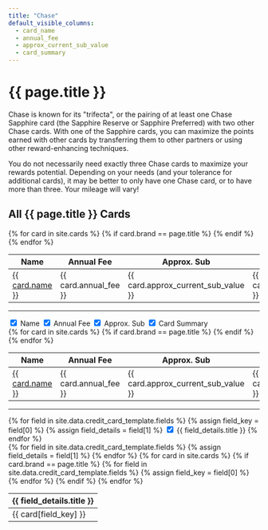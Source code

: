 ```yaml
---
title: "Chase"
default_visible_columns:
  - card_name
  - annual_fee
  - approx_current_sub_value
  - card_summary
---
```


<h1>{{ page.title }}</h1>

Chase is known for its "trifecta", or the pairing of at least one Chase Sapphire card (the Sapphire Reserve or Sapphire Preferred) with two other Chase cards. With one of the Sapphire cards, you can maximize the points earned with other cards by transferring them to other partners or using other reward-enhancing techniques.

You do not necessarily need exactly three Chase cards to maximize your rewards potential. Depending on your needs (and your tolerance for additional cards), it may be better to only have one Chase card, or to have more than three. Your mileage will vary!

## All {{ page.title }} Cards

<!-- Load the necessary styles and scripts for DataTables -->
<link rel="stylesheet" type="text/css" href="https://cdn.datatables.net/1.13.2/css/jquery.dataTables.css">
<script type="text/javascript" charset="utf8" src="https://code.jquery.com/jquery-3.6.3.min.js"></script>
<script type="text/javascript" charset="utf8" src="https://cdn.datatables.net/1.13.2/js/jquery.dataTables.js"></script>

<!-- DataTables Initialization -->
<script>
$(document).ready( function () {
    $('#{{ page.title }}_cards_table').DataTable({
      ordering: true
    });
} );
</script>

<table id="{{ page.title }}_cards_table">
  <thead>
    <tr>
      <th>Name</th>
      <th>Annual Fee</th>
      <th>Approx. Sub</th>
      <th>Card Summary</th>
    </tr>
  </thead>
  <tbody>
    {% for card in site.cards %}
      {% if card.brand == page.title %}
        <tr>
          <td><a href="{{ card.url }}">{{ card.name }}</a></td>
          <td>{{ card.annual_fee }}</td>
          <td>{{ card.approx_current_sub_value }}</td>
          <td>{{ card.card_summary }}</td>
        </tr>
      {% endif %}
    {% endfor %}
  </tbody>
</table>

---

<!-- Parameters Selection -->
<div>
    <label><input type="checkbox" class="column-toggler" data-column="0" checked> Name</label>
    <label><input type="checkbox" class="column-toggler" data-column="1" checked> Annual Fee</label>
    <label><input type="checkbox" class="column-toggler" data-column="2" checked> Approx. Sub</label>
    <label><input type="checkbox" class="column-toggler" data-column="3" checked> Card Summary</label>
    <!-- Add more checkboxes for other parameters -->
</div>

<table id="{{ page.title }}_cards_table_2">
    <thead>
        <tr>
            <th>Name</th>
            <th>Annual Fee</th>
            <th>Approx. Sub</th>
            <th>Card Summary</th>
        </tr>
    </thead>
    <tbody>
        {% for card in site.cards %}
        {% if card.brand == page.title %}
        <tr>
            <td><a href="{{ card.url }}">{{ card.name }}</a></td>
            <td>{{ card.annual_fee }}</td>
            <td>{{ card.approx_current_sub_value }}</td>
            <td>{{ card.card_summary }}</td>
        </tr>
        {% endif %}
        {% endfor %}
    </tbody>
</table>

<script>
$(document).ready(function() {
    let dataTable = $('#{{ page.title }}_cards_table_2').DataTable();

    $('.column-toggler').change(function() {
        let columnIdx = $(this).data('column');
        let column = dataTable.column(columnIdx);
        column.visible(!column.visible());
    });
});
</script>

---

<!-- Parameters Selection -->
<div>
  {% for field in site.data.credit_card_template.fields %}
  {% assign field_key = field[0] %}
  {% assign field_details = field[1] %}
  <label>
    <input type="checkbox" class="column-toggler" data-column="{{ field_key }}" data-title="{{ field_details.title }}" {% if page.default_visible_columns contains field_key %} checked {% endif %}>
    {{ field_details.title }}
  </label>
  {% endfor %}
</div>

<!-- Dynamically Generated Table -->
<table id="{{ page.title }}_cards_table_3">
  <thead>
    <tr>
      {% for field in site.data.credit_card_template.fields %}
      {% assign field_details = field[1] %}
      <th>{{ field_details.title }}</th>
      {% endfor %}
    </tr>
  </thead>
  <tbody>
    {% for card in site.cards %}
      {% if card.brand == page.title %}
      <tr>
        {% for field in site.data.credit_card_template.fields %}
        {% assign field_key = field[0] %}
        <td>{{ card[field_key] }}</td>
        {% endfor %}
      </tr>
      {% endif %}
    {% endfor %}
  </tbody>
</table>

<script>
$(document).ready(function() {
    let defaultColumnsVisibility = [];
    $('#{{ page.title }}_cards_table_3 th').each(function(index, th) {
        let title = $(th).text();
        let checkbox = $(`.column-toggler[data-title="${title}"]`);
        defaultColumnsVisibility.push(checkbox.is(":checked"));
    });

    let dataTable = $('#{{ page.title }}_cards_table_3').DataTable({
        "columnDefs": [{
            "targets": "_all",
            "visible": function(idx) {
                return defaultColumnsVisibility[idx];
            }
        }]
    });

    $('.column-toggler').change(function() {
        let title = $(this).data('title');
        let columnIdx = $(`#{{ page.title }}_cards_table_3 th:contains("${title}")`).index();
        let column = dataTable.column(columnIdx);
        column.visible(!column.visible());
    });
});
</script>
